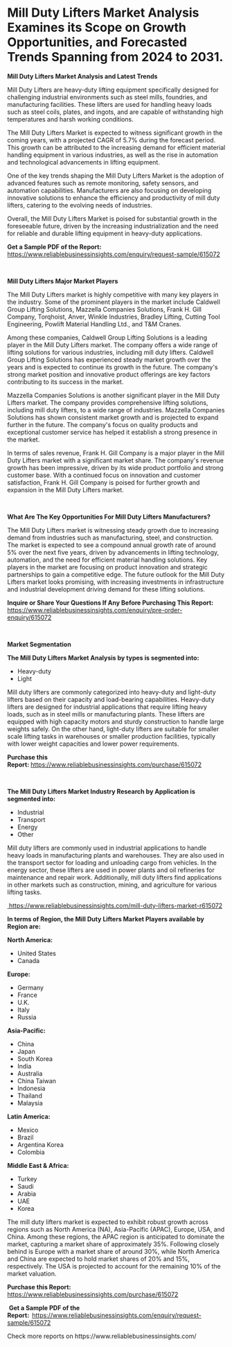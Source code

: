 <p><h1>Mill Duty Lifters Market Analysis Examines its Scope on Growth Opportunities, and Forecasted Trends Spanning from 2024 to 2031.</h1></p><p><strong>Mill Duty Lifters Market Analysis and Latest Trends</strong></p>
<p><p>Mill Duty Lifters are heavy-duty lifting equipment specifically designed for challenging industrial environments such as steel mills, foundries, and manufacturing facilities. These lifters are used for handling heavy loads such as steel coils, plates, and ingots, and are capable of withstanding high temperatures and harsh working conditions.</p><p>The Mill Duty Lifters Market is expected to witness significant growth in the coming years, with a projected CAGR of 5.7% during the forecast period. This growth can be attributed to the increasing demand for efficient material handling equipment in various industries, as well as the rise in automation and technological advancements in lifting equipment.</p><p>One of the key trends shaping the Mill Duty Lifters Market is the adoption of advanced features such as remote monitoring, safety sensors, and automation capabilities. Manufacturers are also focusing on developing innovative solutions to enhance the efficiency and productivity of mill duty lifters, catering to the evolving needs of industries.</p><p>Overall, the Mill Duty Lifters Market is poised for substantial growth in the foreseeable future, driven by the increasing industrialization and the need for reliable and durable lifting equipment in heavy-duty applications.</p></p>
<p><strong>Get a Sample PDF of the Report:&nbsp;</strong> <a href="https://www.reliablebusinessinsights.com/enquiry/request-sample/615072">https://www.reliablebusinessinsights.com/enquiry/request-sample/615072</a></p>
<p>&nbsp;</p>
<p><strong>Mill Duty Lifters Major Market Players</strong></p>
<p><p>The Mill Duty Lifters market is highly competitive with many key players in the industry. Some of the prominent players in the market include Caldwell Group Lifting Solutions, Mazzella Companies Solutions, Frank H. Gill Company, Torqhoist, Anver, Winkle Industries, Bradley Lifting, Cutting Tool Engineering, Powlift Material Handling Ltd., and T&M Cranes.</p><p>Among these companies, Caldwell Group Lifting Solutions is a leading player in the Mill Duty Lifters market. The company offers a wide range of lifting solutions for various industries, including mill duty lifters. Caldwell Group Lifting Solutions has experienced steady market growth over the years and is expected to continue its growth in the future. The company's strong market position and innovative product offerings are key factors contributing to its success in the market.</p><p>Mazzella Companies Solutions is another significant player in the Mill Duty Lifters market. The company provides comprehensive lifting solutions, including mill duty lifters, to a wide range of industries. Mazzella Companies Solutions has shown consistent market growth and is projected to expand further in the future. The company's focus on quality products and exceptional customer service has helped it establish a strong presence in the market.</p><p>In terms of sales revenue, Frank H. Gill Company is a major player in the Mill Duty Lifters market with a significant market share. The company's revenue growth has been impressive, driven by its wide product portfolio and strong customer base. With a continued focus on innovation and customer satisfaction, Frank H. Gill Company is poised for further growth and expansion in the Mill Duty Lifters market.</p></p>
<p>&nbsp;</p>
<p><strong>What Are The Key Opportunities For Mill Duty Lifters Manufacturers?</strong></p>
<p><p>The Mill Duty Lifters market is witnessing steady growth due to increasing demand from industries such as manufacturing, steel, and construction. The market is expected to see a compound annual growth rate of around 5% over the next five years, driven by advancements in lifting technology, automation, and the need for efficient material handling solutions. Key players in the market are focusing on product innovation and strategic partnerships to gain a competitive edge. The future outlook for the Mill Duty Lifters market looks promising, with increasing investments in infrastructure and industrial development driving demand for these lifting solutions.</p></p>
<p><strong>Inquire or Share Your Questions If Any Before Purchasing This Report:</strong> <a href="https://www.reliablebusinessinsights.com/enquiry/pre-order-enquiry/615072">https://www.reliablebusinessinsights.com/enquiry/pre-order-enquiry/615072</a></p>
<p>&nbsp;</p>
<p><strong>Market Segmentation</strong></p>
<p><strong>The Mill Duty Lifters Market Analysis by types is segmented into:</strong></p>
<p><ul><li>Heavy-duty</li><li>Light</li></ul></p>
<p><p>Mill duty lifters are commonly categorized into heavy-duty and light-duty lifters based on their capacity and load-bearing capabilities. Heavy-duty lifters are designed for industrial applications that require lifting heavy loads, such as in steel mills or manufacturing plants. These lifters are equipped with high capacity motors and sturdy construction to handle large weights safely. On the other hand, light-duty lifters are suitable for smaller scale lifting tasks in warehouses or smaller production facilities, typically with lower weight capacities and lower power requirements.</p></p>
<p><strong>Purchase this Report:&nbsp;</strong><a href="https://www.reliablebusinessinsights.com/purchase/615072">https://www.reliablebusinessinsights.com/purchase/615072</a></p>
<p>&nbsp;</p>
<p><strong>The Mill Duty Lifters Market Industry Research by Application is segmented into:</strong></p>
<p><ul><li>Industrial</li><li>Transport</li><li>Energy</li><li>Other</li></ul></p>
<p><p>Mill duty lifters are commonly used in industrial applications to handle heavy loads in manufacturing plants and warehouses. They are also used in the transport sector for loading and unloading cargo from vehicles. In the energy sector, these lifters are used in power plants and oil refineries for maintenance and repair work. Additionally, mill duty lifters find applications in other markets such as construction, mining, and agriculture for various lifting tasks.</p></p>
<p><a href="https://www.reliablebusinessinsights.com/mill-duty-lifters-market-r615072">&nbsp;https://www.reliablebusinessinsights.com/mill-duty-lifters-market-r615072</a></p>
<p><strong>In terms of Region, the Mill Duty Lifters Market Players available by Region are:</strong></p>
<p>
    <p> <strong> North America: </strong>
        <ul>
            <li>United States</li>
            <li>Canada</li>
        </ul>
        </p> 
    <p> <strong> Europe: </strong>
        <ul>
            <li>Germany</li>
            <li>France</li>
            <li>U.K.</li>
            <li>Italy</li>
            <li>Russia</li>
        </ul>
        </p> 
    <p> <strong> Asia-Pacific: </strong>
        <ul>
            <li>China</li>
            <li>Japan</li>
            <li>South Korea</li>
            <li>India</li>
            <li>Australia</li>
            <li>China Taiwan</li>
            <li>Indonesia</li>
            <li>Thailand</li>
            <li>Malaysia</li>
        </ul>
        </p> 
    <p> <strong> Latin America: </strong>
        <ul>
            <li>Mexico</li>
            <li>Brazil</li>
            <li>Argentina Korea</li>
            <li>Colombia</li>
        </ul>
        </p> 
    <p> <strong> Middle East & Africa: </strong>
        <ul>
            <li>Turkey</li>
            <li>Saudi</li>
            <li>Arabia</li>
            <li>UAE</li>
            <li>Korea</li>
        </ul>
    </p>
    </p>
<p><p>The mill duty lifters market is expected to exhibit robust growth across regions such as North America (NA), Asia-Pacific (APAC), Europe, USA, and China. Among these regions, the APAC region is anticipated to dominate the market, capturing a market share of approximately 35%. Following closely behind is Europe with a market share of around 30%, while North America and China are expected to hold market shares of 20% and 15%, respectively. The USA is projected to account for the remaining 10% of the market valuation.</p></p>
<p><strong>Purchase this Report: </strong><a href="https://www.reliablebusinessinsights.com/purchase/615072">https://www.reliablebusinessinsights.com/purchase/615072</a></p>
<p>&nbsp;<strong>Get a Sample PDF of the Report:&nbsp;&nbsp;</strong><a href="https://www.reliablebusinessinsights.com/enquiry/request-sample/615072">https://www.reliablebusinessinsights.com/enquiry/request-sample/615072</a></p>
<p><strong></strong></p>
<p>Check more reports on https://www.reliablebusinessinsights.com/</p>